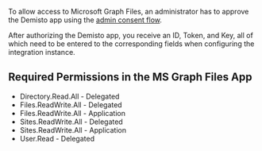 To allow access to Microsoft Graph Files, an administrator has to approve the Demisto app using the [admin consent flow](https://oproxy.demisto.ninja/ms-graph-files).

After authorizing the Demisto app, you receive an ID, Token, and Key, all of which need to be entered to the corresponding fields when configuring the integration instance.

## Required Permissions in the MS Graph Files App

- Directory.Read.All - Delegated
- Files.ReadWrite.All - Delegated
- Files.ReadWrite.All - Application
- Sites.ReadWrite.All - Delegated
- Sites.ReadWrite.All - Application
- User.Read - Delegated
